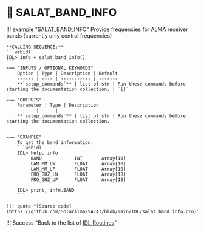 # :low_brightness: SALAT_BAND_INFO

!!! example "SALAT_BAND_INFO"
	Provide frequencies for ALMA receiver bands (currently only central frequencies)
	
	**CALLING SEQUENCE:**
	```webidl
	IDL> info = salat_band_info()
	```
	=== "INPUTS / OPTIONAL KEYWORDS"
		Option | Type | Description | Default
		------ | ---- | ----------- | -------
		**`setup_commands`** | list of str | Run these commands before starting the documentation collection. | `[]`
	
	=== "OUTPUTS"
		Parameter | Type | Description
		------ | ---- | -----------
		**`setup_commands`** | list of str | Run these commands before starting the documentation collection.
		
		
	=== "EXAMPLE"
		To get the band information:
		```webidl
		IDL> help, info
	    	 BAND            INT       Array[10]
	    	 LAM_MM_LW       FLOAT     Array[10]
	    	 LAM_MM_UP       FLOAT     Array[10]
	    	 FRQ_GHZ_LW      FLOAT     Array[10]
	    	 FRQ_GHZ_UP      FLOAT     Array[10]
			 
		IDL> print, info.BAND
		```
	
	!!! quote "[Source code](https://github.com/SolarAlma/SALAT/blob/main/IDL/salat_band_info.pro)"

!!! Success "Back to the list of [IDL Routines](../idl.md)"